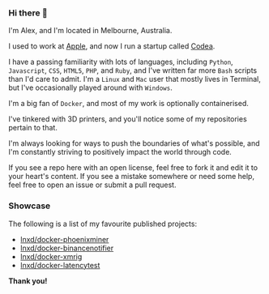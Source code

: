 ### Hi there  👋

I'm Alex, and I'm located in Melbourne, Australia.

I used to work at [Apple](https://apple.com), and now I run a startup called [Codea](https://codea.id).

I have a passing familiarity with lots of languages, including `Python`, `Javascript`, `CSS`, `HTML5`, `PHP`, and `Ruby`, and I've written far more `Bash` scripts than I'd care to admit. I'm a `Linux` and `Mac` user that mostly lives in Terminal, but I've occasionally played around with `Windows`.

I'm a big fan of `Docker`, and most of my work is optionally containerised.

I've tinkered with 3D printers, and you'll notice some of my repositories pertain to that.

I'm always looking for ways to push the boundaries of what's possible, and I'm constantly striving to positively impact the world through code.

If you see a repo here with an open license, feel free to fork it and edit it to your heart's content. If you see a mistake somewhere or need some help, feel free to open an issue or submit a pull request.

### Showcase

The following is a list of my favourite published projects:

* [lnxd/docker-phoenixminer](https://github.com/lnxd/docker-phoenixminer)
* [lnxd/docker-binancenotifier](https://github.com/lnxd/docker-binancenotifier)
* [lnxd/docker-xmrig](https://github.com/lnxd/docker-xmrig)
* [lnxd/docker-latencytest](https://github.com/lnxd/docker-latencytest)

**Thank you!**
